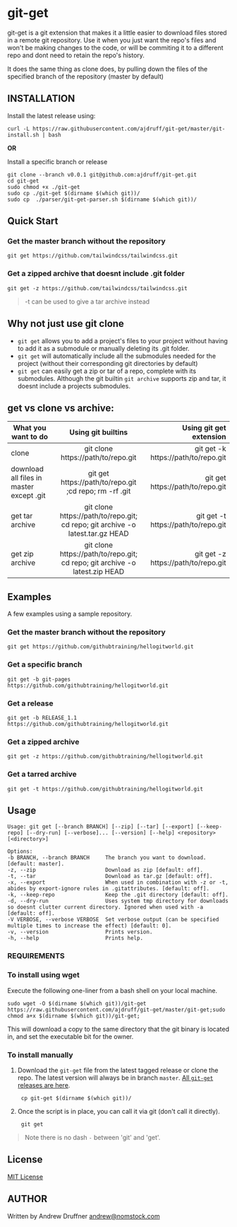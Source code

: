 # git-get

git-get is a git extension that makes it a little easier to download files stored in a remote git repository. Use it when you just want the repo's files and won't be making changes to the code, or will be commiting it to a different repo and dont need to retain the repo's history.

It does the same thing as clone does, by pulling down the files of the specified branch of the repository (master by default)

## INSTALLATION

Install the latest release using:

    curl -L https://raw.githubusercontent.com/ajdruff/git-get/master/git-install.sh | bash

**OR**

Install a specific branch or release

    git clone --branch v0.0.1 git@github.com:ajdruff/git-get.git
    cd git-get
    sudo chmod +x ./git-get
    sudo cp ./git-get $(dirname $(which git))/
    sudo cp  ./parser/git-get-parser.sh $(dirname $(which git))/

## Quick Start

### Get the master branch without the repository

    git get https://github.com/tailwindcss/tailwindcss.git

### Get a zipped archive that doesnt include .git folder

    git get -z https://github.com/tailwindcss/tailwindcss.git

> -t can be used to give a tar archive instead

## Why not just use git clone

* `git get` allows you to add a project's files to your project without having to add it as a submodule or manually deleting its .git folder.
* `git get`  will automatically include all the submodules needed for the project (without their corresponding git directories by default)
* `git get`  can easily get a zip or tar of a repo, complete with its submodules. Although the git builtin `git archive` supports zip and tar, it doesnt include a projects submodules.


## get vs clone vs archive:


| What you want to do |      Using git builtins     |  Using git get extension |
|----------|:-------------:|------:|
| clone | git clone https://path/to/repo.git | git get -k https://path/to/repo.git|
| download all files in master except .git | git get https://path/to/repo.git ;cd repo; rm -rf .git|git get  https://path/to/repo.git
| get tar archive | git clone https://path/to/repo.git; cd repo;  git archive -o latest.tar.gz HEAD |  git get -t https://path/to/repo.git
| get zip archive | git clone https://path/to/repo.git; cd repo;  git archive -o latest.zip HEAD |  git get -z https://path/to/repo.git

## Examples

A few examples using a sample repository.

### Get the master branch without the repository

    git get https://github.com/githubtraining/hellogitworld.git

### Get a specific branch

    git get -b git-pages https://github.com/githubtraining/hellogitworld.git

### Get a release

    git get -b RELEASE_1.1  https://github.com/githubtraining/hellogitworld.git

### Get a zipped archive

    git get -z https://github.com/githubtraining/hellogitworld.git

### Get a tarred archive

    git get -t https://github.com/githubtraining/hellogitworld.git


## Usage

    Usage: git get [--branch BRANCH] [--zip] [--tar] [--export] [--keep-repo] [--dry-run] [--verbose]... [--version] [--help] <repository> [<directory>]

    Options:
    -b BRANCH, --branch BRANCH     The branch you want to download. [default: master].
    -z, --zip                      Download as zip [default: off].
    -t, --tar                      Download as tar.gz [default: off].
    -x, --export                   When used in combination with -z or -t, abides by export-ignore rules in .gitattributes. [default: off].
    -k, --keep-repo                Keep the .git directory [default: off].
    -d, --dry-run                  Uses system tmp directory for downloads so doesnt clutter current directory. Ignored when used with -a [default: off].
    -V VERBOSE, --verbose VERBOSE  Set verbose output (can be specified multiple times to increase the effect) [default: 0].
    -v, --version                  Prints version.
    -h, --help                     Prints help.


### REQUIREMENTS

### To install using wget

Execute the following one-liner from a bash shell on your local machine.

    sudo wget -O $(dirname $(which git))/git-get https://raw.githubusercontent.com/ajdruff/git-get/master/git-get;sudo chmod a+x $(dirname $(which git))/git-get;

This will download a copy to the same directory that the git binary is located in, and set the executable bit for the owner.

### To install manually

1. Download the `git-get` file from the latest tagged release or clone the repo. The latest version will always be in branch `master`. [All `git-get` releases are here](https://github.com/ajdruff/git-get/releases).

        cp git-get $(dirname $(which git))/

2. Once the script is in place, you can call it via git (don't call it directly).

        git get

> Note there is no dash `-` between 'git' and 'get'.


## License

[MIT License](https://github.com/ajdruff/git-get/blob/master/LICENSE)


## AUTHOR

Written by Andrew Druffner andrew@nomstock.com
